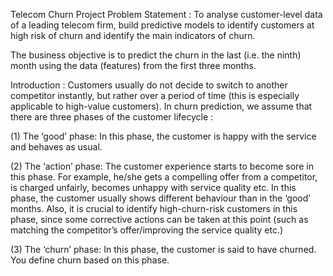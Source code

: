 Telecom Churn Project
Problem Statement : To analyse customer-level data of a leading telecom firm, build predictive models to identify customers at high risk of churn and identify the main indicators of churn.

 The business objective is to predict the churn in the last (i.e. the ninth) month using the data (features) from the first three months.

 Introduction : Customers usually do not decide to switch to another competitor instantly, but rather over a period of time (this is especially applicable to high-value customers). In churn prediction, we assume that there are three phases of the customer lifecycle :

(1) The ‘good’ phase: In this phase, the customer is happy with the service and behaves as usual.

(2) The ‘action’ phase: The customer experience starts to become sore in this phase. For example, he/she gets a compelling offer from a competitor, is charged unfairly, becomes unhappy with service quality etc. In this phase, the customer usually shows different behaviour than in the ‘good’ months. Also, it is crucial to identify high-churn-risk customers in this phase, since some corrective actions can be taken at this point (such as matching the competitor’s offer/improving the service quality etc.)

(3) The ‘churn’ phase: In this phase, the customer is said to have churned. You define churn based on this phase.
